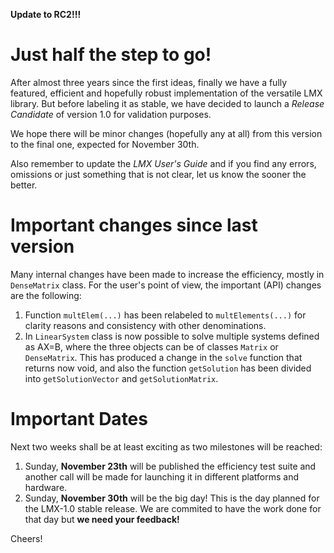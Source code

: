 **Update to RC2!!!**

# Just half the step to go! #

After almost three years since the first ideas, finally we have a fully featured, efficient and hopefully robust implementation of the versatile LMX library. But before labeling it as stable, we have decided to launch a _Release Candidate_ of version 1.0 for validation purposes.

We hope there will be minor changes (hopefully any at all) from this version to the final one, expected for November 30th.

Also remember to update the _LMX User's Guide_ and if you find any errors, omissions or just something that is not clear, let us know the sooner the better.

# Important changes since last version #

Many internal changes have been made to increase the efficiency, mostly in `DenseMatrix` class. For the user's point of view, the important (API) changes are the following:
  1. Function `multElem(...)` has been relabeled to `multElements(...)` for clarity reasons and consistency with other denominations.
  1. In `LinearSystem` class is now possible to solve multiple systems defined as AX=B, where the three objects can be of classes `Matrix` or `DenseMatrix`. This has produced a change in the `solve` function that returns now void, and also the function `getSolution` has been divided into `getSolutionVector` and `getSolutionMatrix`.

# Important Dates #

Next two weeks shall be at least exciting as two milestones will be reached:
  1. Sunday, **November 23th** will be published the efficiency test suite and another call will be made for launching it in different platforms and hardware.
  1. Sunday, **November 30th** will be the big day! This is the day planned for the LMX-1.0 stable release. We are commited to have the work done for that day but **we need your feedback!**

Cheers!